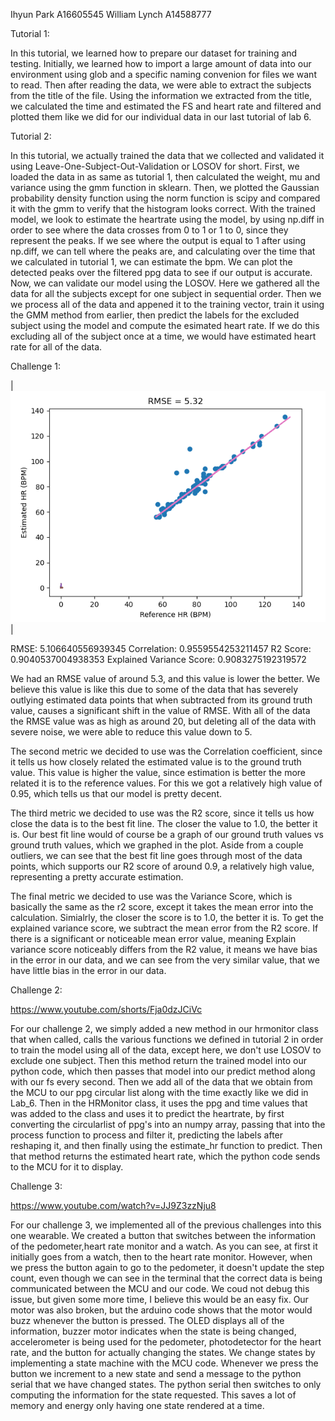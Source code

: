 Ihyun Park A16605545
William Lynch A14588777

Tutorial 1:

In this tutorial, we learned how to prepare our dataset for training and testing. Initially, we learned how to import a large amount of data into our environment using glob and a specific naming convenion for files we want to read. Then after reading the data, we were able to extract the subjects from the title of the file. Using the information we extracted from the title, we calculated the time and estimated the FS and heart rate and filtered and plotted them like we did for our individual data in our last tutorial of lab 6.

Tutorial 2:

In this tutorial, we actually trained the data that we collected and validated it using Leave-One-Subject-Out-Validation or LOSOV for short. First, we loaded the data in as same as tutorial 1, then calculated the weight, mu and variance using the gmm function in sklearn. Then, we plotted the Gaussian probability density function using the norm function is scipy and compared it with the gmm to verify that the histogram looks correct. With the trained model, we look to estimate the heartrate using the model, by using np.diff in order to see where the data crosses from 0 to 1 or 1 to 0, since they represent the peaks. If we see where the output is equal to 1 after using np.diff, we can tell where the peaks are, and calculating over the time that we calculated in tutorial 1, we can estimate the bpm. We can plot the detected peaks over the filtered ppg data to see if our output is accurate. Now, we can validate our model using the LOSOV. Here we gathered all the data for all the subjects except for one subject in sequential order. Then we we process all of the data and appened it to the training vector, train it using the GMM method from earlier, then predict the labels for the excluded subject using the model and compute the esimated heart rate. If we do this excluding all of the subject once at a time, we would have estimated heart rate for all of the data.

Challenge 1:

| ![RMSE_plot](images/Error_Plot.PNG) |

RMSE:  5.106640556939345  Correlation:  0.9559554253211457  R2 Score:  0.9040537004938353  Explained Variance Score:  0.9083275192319572

We had an RMSE value of around 5.3, and this value is lower the better. We believe this value is like this due to some of the data that has severely outlying estimated data points that when subtracted from its ground truth value, causes a significant shift in the value of RMSE. With all of the data the RMSE value was as high as around 20, but deleting all of the data with severe noise, we were able to reduce this value down to 5.

The second metric we decided to use was the Correlation coefficient, since it tells us how closely related the estimated value is to the ground truth value. This value is higher the value, since estimation is better the more related it is to the reference values. For this we got a relatively high value of 0.95, which tells us that our model is pretty decent.

The third metric we decided to use was the R2 score, since it tells us how close the data is to the best fit line. The closer the value to 1.0, the better it is. Our best fit line would of course be a graph of our ground truth values vs ground truth values, which we graphed in the plot. Aside from a couple outliers, we can see that the best fit line goes through most of the data points, which supports our R2 score of around 0.9, a relatively high value, representing a pretty accurate estimation.

The final metric we decided to use was the Variance Score, which is basically the same as the r2 score, except it takes the mean error into the calculation. Simialrly, the closer the score is to 1.0, the better it is. To get the explained variance score, we subtract the mean error from the R2 score. If there is a significant or noticeable mean error value, meaning Explain variance score noticeably differs from the R2 value, it means we have bias in the error in our data, and we can see from the very similar value, that we have little bias in the error in our data.

Challenge 2:

https://www.youtube.com/shorts/Fja0dzJCiVc

For our challenge 2, we simply added a new method in our hrmonitor class that when called, calls the various functions we defined in tutorial 2 in order to train the model using all of the data, except here, we don't use LOSOV to exclude one subject. Then this method return the trained model into our python code, which then passes that model into our predict method along with our fs every second. Then we add all of the data that we obtain from the MCU to our ppg circular list along with the time exactly like we did in Lab_6. Then in the HRMonitor class, it uses the ppg and time values that was added to the class and uses it to predict the heartrate, by first converting the circularlist of ppg's into an numpy array, passing that into the process function to process and filter it, predicting the labels after reshaping it, and then finally using the estimate_hr function to predict. Then that method returns the estimated heart rate, which the python code sends to the MCU for it to display.

Challenge 3:

https://www.youtube.com/watch?v=JJ9Z3zzNju8

For our challenge 3, we implemented all of the previous challenges into this one wearable. We created a button that switches between the information of the pedometer,heart rate monitor and a watch. As you can see, at first it initially goes from a watch, then to the heart rate monitor. However, when we press the button again to go to the pedometer, it doesn't update the step count, even though we can see in the terminal that the correct data is being communicated between the MCU and our code. We coud not debug this issue, but given some more time, I believe this would be an easy fix. Our motor was also broken, but the arduino code shows that the motor would buzz whenever the button is pressed. The OLED displays all of the information, buzzer motor indicates when the state is being changed, accelerometer is being used for the pedometer, photodetector for the heart rate, and the button for actually changing the states. We change states by implementing a state machine with the MCU code.  Whenever we press the button we increment to a new state and send a message to the python serial that we have changed states. The python serial then switches to only computing the information for the state requested.  This saves a lot of memory and energy only having one state rendered at a time.